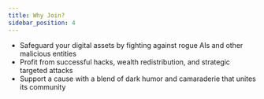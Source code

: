 ```yaml
---
title: Why Join?
sidebar_position: 4
---
```


- Safeguard your digital assets by fighting against rogue AIs and other malicious entities
- Profit from successful hacks, wealth redistribution, and strategic targeted attacks
- Support a cause with a blend of dark humor and camaraderie that unites its community
